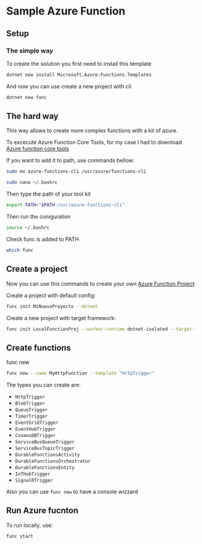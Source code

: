 # Sample Azure Function

## Setup

### The simple way

To create the solution you first need to install this template
```bash
dotnet new install Microsoft.Azure.Functions.Templates
```

And now you can use create a new project with cli
```bash
dotnet new func
```

## The hard way

This way allows to create more complex functions with a kit of azure.

To excecute Azure Function Core Tools, for my case I had to download [Azure function core tools](https://github.com/Azure/azure-functions-core-tools?tab=readme-ov-file#other-linux-distributions)


If you want to add it to path, use commands bellow:
```bash
sudo mv azure-functions-cli /usr/azure/functions-cli
```

```bash
sudo nano ~/.bashrc
```

Then type the path of your tool kit
```bash
export PATH="$PATH:/usr/azure-functions-cli"
```

Then run the coniguration
```bash
source ~/.bashrc
```

Check func is added to PATH
```bash
which func
```

## Create a project 

Now you can use this commands to create your own [Azure Function Project](https://learn.microsoft.com/en-us/azure/azure-functions/create-first-function-cli-csharp?tabs=linux%2Cazure-cli)

Create a project with default config:
```bash
func init MiNuevoProyecto --dotnet
```

Create a new project with target framework:
```bash
func init LocalFunctionProj --worker-runtime dotnet-isolated --target-framework net8.0
```

## Create functions

func new 
```bash
func new --name MyHttpFunction --template "HttpTrigger"
```


The types you can create are:
- `HttpTrigger`
- `BlobTrigger`
- `QueueTrigger`
- `TimerTrigger`
- `EventGridTrigger`
- `EventHubTrigger`
- `CosmosDBTrigger`
- `ServiceBusQueueTrigger`
- `ServiceBusTopicTrigger`
- `DurableFunctionsActivity`
- `DurableFunctionsOrchestrator`
- `DurableFunctionsEntity`
- `IoTHubTrigger`
- `SignalRTrigger`

Also you can use `func new` to have a console wizzard

## Run Azure fucnton

To run locally, use:
```bash
func start
```